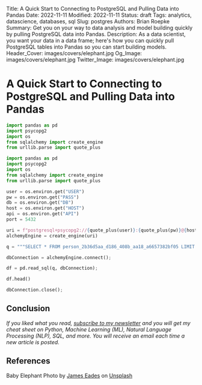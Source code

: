 Title: A Quick Start to Connecting to PostgreSQL and Pulling Data into Pandas
Date: 2022-11-11
Modified: 2022-11-11
Status: draft
Tags: analytics, datascience, databases, sql
Slug: postgres
Authors: Brian Roepke
Summary: Get you on your way to data analysis and model building quickly by pulling PostgreSQL data into Pandas.
Description: As a data scientist, you want your data in a data frame; here's how you can quickly pull PostgreSQL tables into Pandas so you can start building models.
Header_Cover: images/covers/elephant.jpg
Og_Image: images/covers/elephant.jpg
Twitter_Image: images/covers/elephant.jpg

# A Quick Start to Connecting to PostgreSQL and Pulling Data into Pandas



```python
import pandas as pd
import psycopg2
import os
from sqlalchemy import create_engine
from urllib.parse import quote_plus
```


```python
import pandas as pd
import psycopg2
import os
from sqlalchemy import create_engine
from urllib.parse import quote_plus
```



```python
user = os.environ.get("USER")
pw = os.environ.get("PASS")
db = os.environ.get("DB")
host = os.environ.get("HOST")
api = os.environ.get("API")
port = 5432
```



```python
uri = f"postgresql+psycopg2://{quote_plus(user)}:{quote_plus(pw)}@{host}:{port}/{db}"
alchemyEngine = create_engine(uri)
```

```python
q = """SELECT * FROM person_2b36d5aa_d186_408b_aa18_a6657382bf05 LIMIT 10"""
```

```python
dbConnection = alchemyEngine.connect();
```

```python
df = pd.read_sql(q, dbConnection);
```

```python
df.head()
```

```python
dbConnection.close();
```

## Conclusion



*If you liked what you read, [subscribe to my newsletter](https://campaign.dataknowsall.com/subscribe) and you will get my cheat sheet on Python, Machine Learning (ML), Natural Language Processing (NLP), SQL, and more. You will receive an email each time a new article is posted.*

## References

Baby Elephant Photo by <a href="https://unsplash.com/@eadesstudio?utm_source=unsplash&utm_medium=referral&utm_content=creditCopyText">James Eades</a> on <a href="https://unsplash.com/s/photos/baby-elephant?utm_source=unsplash&utm_medium=referral&utm_content=creditCopyText">Unsplash</a>